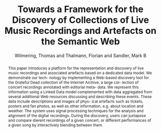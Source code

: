 --- 
  title: "Towards a Framework for the Discovery of Collections of Live Music Recordings and Artefacts on the Semantic Web" 
  abstract: "This paper introduces a platform for the representation and discovery of live music recordings and associated artefacts based on a dedicated data model. We demonstrate our tech- nology by implementing a Web-based discovery tool for the Grateful Dead collection of the Internet Archive, a large col- lection of concert recordings annotated with editorial meta- data. We represent this information using a Linked Data model complemented with data aggregated from several additional Web resources discussing and describing these events. These data include descriptions and images of phys- ical artefacts such as tickets, posters and fan photos, as well as other information, e.g. about location and weather. The system uses signal processing techniques for the analysis and alignment of the digital recordings. During the discovery, users can juxtapose and compare dierent recordings of a given concert, or different performances of a given song by interactively blending between them." 
  address: "London" 
  author: "Wilmering, Thomas and Thalmann, Florian and Sandler, Mark B" 
  booktitle: "Proceedings of the International Web Audio Conference" 
  editor: "Wilmering, Thomas and Thalmann, Florian and Sandler, Mark B" 
  month: "Proceedings of the International Web Audio Conference"
  pages: "" 
  publisher: "Queen Mary University of London" 
  series: "WAC '17"
  type: "Poster"  
  year: "2017" 
  id: "2017_EA_61" 
  tags: year2017 
---